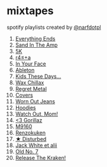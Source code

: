 mixtapes
========

spotify playlists created by [@narfdotpl](http://narf.pl/)

1. [Everything Ends](http://open.spotify.com/user/1166776863/playlist/3F645rIj60X8aQmPS3kflX)
2. [Sand In The Amp](http://open.spotify.com/user/1166776863/playlist/5dQRWh5ETy5Aa0s3qZFEOZ)
3. [5K](http://open.spotify.com/user/1166776863/playlist/0EjMivyDuZquEjHZ8rWFID)
4. [r4≤+a](http://open.spotify.com/user/1166776863/playlist/4JpEcRNNZPzfdNBF32K9fs)
5. [In Your Face](http://open.spotify.com/user/1166776863/playlist/7wjunxPOqqdTC0zmWUTo5p)
6. [Ableton](http://open.spotify.com/user/1166776863/playlist/26AuvGkNQOXD39e8Me83Ve)
7. [Kids These Days...](http://open.spotify.com/user/1166776863/playlist/3Ev1ieBjpTFJMuLRmY1i0K)
8. [Wax Chillax](http://open.spotify.com/user/1166776863/playlist/7fR5dECza4cx3KE9IbqE0i)
9. [Regret Metal](http://open.spotify.com/user/1166776863/playlist/5cN1UX2UoFUkd4NKaUw1S0)
10. [Covers](http://open.spotify.com/user/1166776863/playlist/4u0JwggJBMHUAc62dcT9Ch)
11. [Worn Out Jeans](http://open.spotify.com/user/1166776863/playlist/5ZbFi7etCQdJqtFp1rWIbM)
12. [Hoodies](http://open.spotify.com/user/1166776863/playlist/1FSp9oEY65IrjgYtdjWZu4)
13. [Watch Out, Mom!](http://open.spotify.com/user/1166776863/playlist/0CHRO5pjeKOdJf5Hr4fAZk)
14. [&lt;3 Gorillaz](http://open.spotify.com/user/1166776863/playlist/36OqJsdl66nOgJhhV91B0x)
15. [M9160](http://open.spotify.com/user/1166776863/playlist/38flX8c4TsNvMsM468AGNM)
16. [Renzokuken](http://open.spotify.com/user/1166776863/playlist/0Vq3HyLv8uo3xKOGJVamwT)
17. [★ Disturbed](http://open.spotify.com/user/1166776863/playlist/3VedcOGPiTqVL5EWQVEOIK)
18. [Jack White et alii](http://open.spotify.com/user/1166776863/playlist/0nRORj1jG11iwg8R8VaAp2)
19. [Old No. 7](http://open.spotify.com/user/1166776863/playlist/6qJY9Fb9SoJqvEWZeOIJjI)
20. [Release The Kraken!](http://open.spotify.com/user/1166776863/playlist/05brpCSfLLUw63xoRc75eO)
